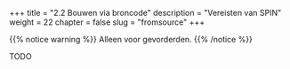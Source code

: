 +++
title = "2.2 Bouwen via broncode"
description = "Vereisten van SPIN"
weight = 22
chapter = false
slug = "fromsource"
+++


{{% notice warning %}}
Alleen voor gevorderden.
{{% /notice %}}

TODO